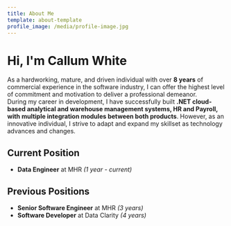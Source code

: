 ```yaml
---
title: About Me
template: about-template
profile_image: /media/profile-image.jpg
---
```


# Hi, I'm Callum White

As a hardworking, mature, and driven individual with over **8 years** of commercial experience in the software industry, I can offer the highest level of commitment and motivation to deliver a professional demeanor.
<br />
During my career in development, I have successfully built **.NET cloud-based analytical and warehouse management systems, HR and Payroll, with multiple integration modules between both products**. However, as an innovative individual, I strive to adapt and expand my skillset as technology advances and changes.
<br />
## Current Position

- **Data Engineer** at MHR _(1 year - current)_

## Previous Positions

- **Senior Software Engineer** at MHR _(3 years)_
- **Software Developer** at Data Clarity _(4 years)_

